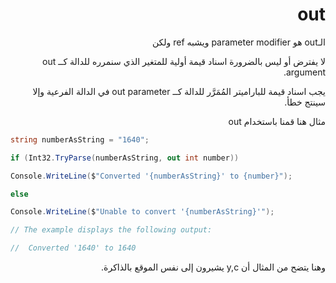  
<div dir = "rtl">
 
# out

الـout هو parameter modifier ويشبه ref ولكن

لا يفترض أو ليس بالضرورة اسناد قيمة أولية للمتغير الذي سنمرره للدالة كــ out argument.

يجب اسناد قيمة للباراميتر المُمَرَّر للدالة كــ out parameter في الدالة الفرعية وإلا سينتج خطأ.

مثال هنا قمنا باستخدام out
</div>

```c#
string numberAsString = "1640";

if (Int32.TryParse(numberAsString, out int number))

Console.WriteLine($"Converted '{numberAsString}' to {number}");

else

Console.WriteLine($"Unable to convert '{numberAsString}'");

// The example displays the following output:

//  Converted '1640' to 1640
```
<div dir = "rtl">
وهنا يتضح من المثال أن y,c يشيرون إلى نفس الموقع بالذاكرة.
</div>
